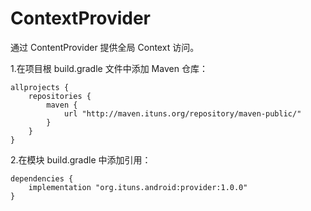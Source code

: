 # ContextProvider
通过 ContentProvider 提供全局 Context 访问。

1.在项目根 build.gradle 文件中添加 Maven 仓库：
```
allprojects {
    repositories {
        maven {
            url "http://maven.ituns.org/repository/maven-public/"
        }
    }
}
```

2.在模块 build.gradle 中添加引用：
```
dependencies {
    implementation "org.ituns.android:provider:1.0.0"
}
```
